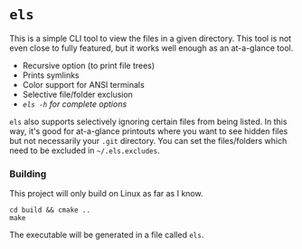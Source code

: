 # `els`

This is a simple CLI tool to view the files in a given directory. This tool is not even close to fully featured, but it works well enough as an at-a-glance tool.

- Recursive option (to print file trees)
- Prints symlinks
- Color support for ANSI terminals
- Selective file/folder exclusion
- *`els -h` for complete options*

`els` also supports selectively ignoring certain files from being listed. In this way, it's good for at-a-glance printouts where you want to see hidden files but not necessarily your `.git` directory. You can set the files/folders which need to be excluded in `~/.els.excludes`.

### Building

This project will only build on Linux as far as I know.

```
cd build && cmake ..
make
```

The executable will be generated in a file called `els`.
